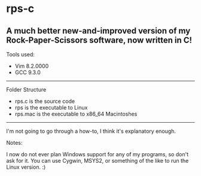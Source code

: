 # rps-c
A much better new-and-improved version of my Rock-Paper-Scissors software, now written in C!
-----------------------------------------------------------------------------------------------------------------------------------------
Tools used:

* Vim 8.2.0000
* GCC 9.3.0
-----------------------------------------------------------------------------------------------------------------------------------------
Folder Structure

* rps.c is the source code
* rps is the executable to Linux
* rps.mac is the executable to x86_64 Macintoshes
-----------------------------------------------------------------------------------------------------------------------------------------
I'm not going to go through a how-to, I think it's explanatory enough.  

Notes:

I now do not ever plan Windows support for any of my programs, so don't ask for it. You can use Cygwin, MSYS2, or something of the like to run the Linux version. :)
